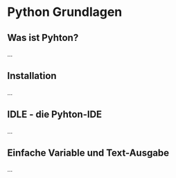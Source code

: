 # Python Grundlagen

## Was ist Pyhton?
...

## Installation
...

## IDLE - die Pyhton-IDE
...

## Einfache Variable und Text-Ausgabe
...
